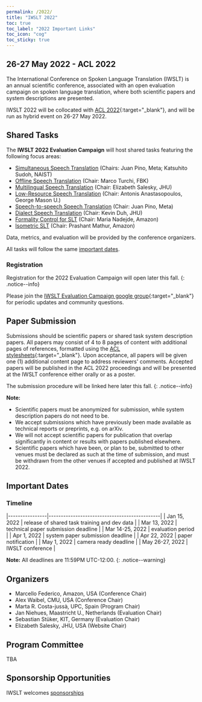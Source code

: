 ```yaml
---
permalink: /2022/
title: "IWSLT 2022"
toc: true
toc_label: "2022 Important Links"
toc_icon: "cog"
toc_sticky: true
---
```


## 26-27 May 2022 - ACL 2022

The International Conference on Spoken Language Translation (IWSLT) is an annual scientific conference, associated with an open evaluation campaign on spoken language translation, where both scientific papers and system descriptions are presented.

IWSLT 2022 will be collocated with [ACL 2022](https://2022.aclweb.org/){:target="_blank"}, and will be run as hybrid event on 26-27 May 2022.


## Shared Tasks

The **IWSLT 2022 Evaluation Campaign** will host shared tasks featuring the following focus areas:

- [Simultaneous Speech Translation](/2022/simultaneous) (Chairs: Juan Pino, Meta; Katsuhito Sudoh, NAIST)
- [Offline Speech Translation](/2022/offline)  (Chair: Marco Turchi, FBK)
- [Multilingual Speech Translation](/2022/multilingual) (Chair: Elizabeth Salesky, JHU)
- [Low-Resource Speech Translation](/2022/low-resource) (Chair: Antonis Anastasopoulos, George Mason U.)
- [Speech-to-speech Speech Translation](/2022/speech-to-speech) (Chair: Juan Pino, Meta)
- [Dialect Speech Translation](/2022/dialect) (Chair: Kevin Duh, JHU)
- [Formality Control for SLT](/2022/formality) (Chair: Maria Nadejde, Amazon)
- [Isometric SLT](/2022/isometric) (Chair: Prashant Mathur, Amazon)
<!-- this is a comment -->

Data, metrics, and evaluation will be provided by the conference organizers.

All tasks will follow the same [important dates](#important-dates). 


### Registration

Registration for the 2022 Evaluation Campaign will open later this fall. 
{: .notice--info}

Please join the [IWSLT Evaluation Campaign google group](https://groups.google.com/g/iwslt-evaluation-campaign){:target="_blank"} for periodic updates and community questions.


## Paper Submission

Submissions should be scientific papers or shared task system description papers. 
All papers may consist of 4 to 8 pages of content with additional pages of references, formatted using the [ACL stylesheets](https://acl-org.github.io/ACLPUB/formatting.html){:target="_blank"}. 
Upon acceptance, all papers will be given one (1) additional content page to address reviewers' comments.
Accepted papers will be published in the ACL 2022 proceedings and will be presented at the IWSLT conference either orally or as a poster.

The submission procedure will be linked here later this fall. 
{: .notice--info}


**Note:**
- Scientific papers must be anonymized for submission, while system description papers do not need to be.
- We accept submissions which have previously been made available as technical reports or preprints, e.g. on arXiv.
- We will not accept scientific papers for publication that overlap significantly in content or results with papers published elsewhere.
- Scientific papers which have been, or plan to be, submitted to other venues must be declared as such at the time of submission, and must be withdrawn from the other venues if accepted and published at IWSLT 2022.


## Important Dates

### Timeline

|----------------|----------------------------------------------|
| Jan 15, 2022    | release of shared task training and dev data |
| Mar 13, 2022   | technical paper submission deadline          |
| Mar 14-25, 2022 | evaluation period                            |
| Apr  1, 2022   | system paper submission deadline             |
| Apr 22, 2022  | paper notification                           |
| May 1, 2022   | camera ready deadline                         |
| May 26-27, 2022  | IWSLT conference                              |


**Note:** All deadlines are 11:59PM UTC-12:00.
{: .notice--warning}

## Organizers
- Marcello Federico, Amazon, USA (Conference Chair)
- Alex Waibel, CMU, USA (Conference Chair)
- Marta R. Costa-jussà, UPC, Spain (Program Chair)
- Jan Niehues, Maastricht U., Netherlands (Evaluation Chair)
- Sebastian Stüker, KIT, Germany (Evaluation Chair)
- Elizabeth Salesky, JHU, USA (Website Chair)

## Program Committee

TBA

## Sponsorship Opportunities
IWSLT welcomes [sponsorships](/2022/sponsors)






